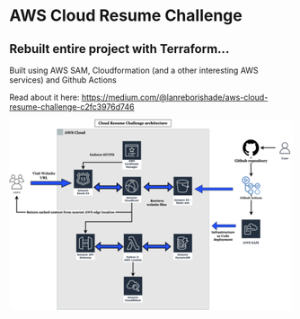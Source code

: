 # AWS Cloud Resume Challenge 

## Rebuilt entire project with Terraform...

Built using AWS SAM, Cloudformation (and a other interesting AWS services) and Github Actions 

Read about it here: https://medium.com/@lanreborishade/aws-cloud-resume-challenge-c2fc3976d746 

![CRC INFRA](CRC.v1.png)
